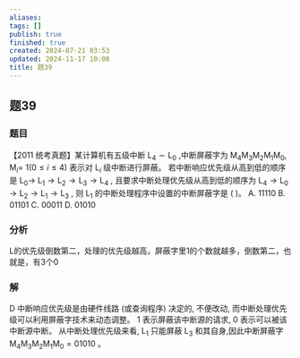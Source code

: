 ```yaml
---
aliases: 
tags: []
publish: true
finished: true
created: 2024-07-21 03:53
updated: 2024-11-17 10:08
title: 题39
---
```

## 题39
### 题目
【2011 统考真题】某计算机有五级中断 ${\mathrm{L}}_{4} \sim {\mathrm{L}}_{0}$ ,中断屏蔽字为 ${\mathrm{M}}_{4}{\mathrm{M}}_{3}{\mathrm{M}}_{2}{\mathrm{M}}_{1}{\mathrm{M}}_{0},{\mathrm{M}}_{i} =$ $1\left( {0 \leq i \leq 4}\right)$ 表示对 ${\mathrm{L}}_{i}$ 级中断进行屏蔽。
若中断响应优先级从高到低的顺序是 ${\mathrm{L}}_{0} \rightarrow$ ${\mathrm{L}}_{1} \rightarrow {\mathrm{L}}_{2} \rightarrow {\mathrm{L}}_{3} \rightarrow {\mathrm{L}}_{4}$ ,
且要求中断处理优先级从高到低的顺序为 ${\mathrm{L}}_{4} \rightarrow {\mathrm{L}}_{0} \rightarrow {\mathrm{L}}_{2} \rightarrow {\mathrm{L}}_{1} \rightarrow {\mathrm{L}}_{3}$ ,
则 ${\mathrm{L}}_{1}$ 的中断处理程序中设置的中断屏蔽字是 ( )。
A. 11110 
B. 01101 
C. 00011 
D. 01010
### 分析
L的优先级倒数第二，处理的优先级越高，屏蔽字里1的个数就越多，倒数第二，也就是，有3个0
### 解
D
中断响应优先级是由硬件线路 (或查询程序) 决定的, 不便改动, 而中断处理优先级可以利用屏蔽字技术来动态调整。
1 表示屏蔽该中断源的请求, 0 表示可以被该中断源中断。
从中断处理优先级来看, ${\mathrm{L}}_{1}$ 只能屏蔽 ${\mathrm{L}}_{3}$ 和其自身,因此中断屏蔽字 ${\mathrm{M}}_{4}{\mathrm{M}}_{3}{\mathrm{M}}_{2}{\mathrm{M}}_{1}{\mathrm{M}}_{0} = {01010}$ 。


